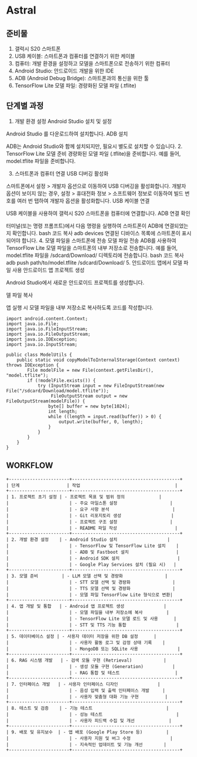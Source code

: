 # Astral 


## 준비물 
1. 갤럭시 S20 스마트폰
2. USB 케이블: 스마트폰과 컴퓨터를 연결하기 위한 케이블
3. 컴퓨터: 개발 환경을 설정하고 모델을 스마트폰으로 전송하기 위한 컴퓨터
4. Android Studio: 안드로이드 개발을 위한 IDE
5. ADB (Android Debug Bridge): 스마트폰과의 통신을 위한 툴
6. TensorFlow Lite 모델 파일: 경량화된 모델 파일 (.tflite)

## 단계별 과정
1. 개발 환경 설정
Android Studio 설치 및 설정

Android Studio 를 다운로드하여 설치합니다.
ADB 설치

ADB는 Android Studio와 함께 설치되지만, 필요시 별도로 설치할 수 있습니다.
2. TensorFlow Lite 모델 준비
경량화된 모델 파일 (.tflite)을 준비합니다. 예를 들어, model.tflite 파일을 준비합니다.

3. 스마트폰과 컴퓨터 연결
USB 디버깅 활성화

스마트폰에서 설정 > 개발자 옵션으로 이동하여 USB 디버깅을 활성화합니다.
개발자 옵션이 보이지 않는 경우, 설정 > 휴대전화 정보 > 소프트웨어 정보로 이동하여 빌드 번호를 여러 번 탭하여 개발자 옵션을 활성화합니다.
USB 케이블 연결

USB 케이블을 사용하여 갤럭시 S20 스마트폰을 컴퓨터에 연결합니다.
ADB 연결 확인

터미널(또는 명령 프롬프트)에서 다음 명령을 실행하여 스마트폰이 ADB에 연결되었는지 확인합니다.
bash
코드 복사
adb devices
연결된 디바이스 목록에 스마트폰이 표시되어야 합니다.
4. 모델 파일을 스마트폰에 전송
모델 파일 전송
ADB를 사용하여 TensorFlow Lite 모델 파일을 스마트폰의 내부 저장소로 전송합니다. 예를 들어, model.tflite 파일을 /sdcard/Download/ 디렉토리에 전송합니다.
bash
코드 복사
adb push path/to/model.tflite /sdcard/Download/
5. 안드로이드 앱에서 모델 파일 사용
안드로이드 앱 프로젝트 생성

Android Studio에서 새로운 안드로이드 프로젝트를 생성합니다.

델 파일 복사

앱 실행 시 모델 파일을 내부 저장소로 복사하도록 코드를 작성합니다.

```
import android.content.Context;
import java.io.File;
import java.io.FileInputStream;
import java.io.FileOutputStream;
import java.io.IOException;
import java.io.InputStream;

public class ModelUtils {
    public static void copyModelToInternalStorage(Context context) throws IOException {
        File modelFile = new File(context.getFilesDir(), "model.tflite");
        if (!modelFile.exists()) {
            try (InputStream input = new FileInputStream(new File("/sdcard/Download/model.tflite"));
                 FileOutputStream output = new FileOutputStream(modelFile)) {
                byte[] buffer = new byte[1024];
                int length;
                while ((length = input.read(buffer)) > 0) {
                    output.write(buffer, 0, length);
                }
            }
        }
    }
}

```


## WORKFLOW
```
+-----------------------+-----------------------------------------+
| 단계                  | 작업                                    |
+-----------------------+-----------------------------------------+
| 1. 프로젝트 초기 설정 | - 프로젝트 목표 및 범위 정의             |
|                       | - 주요 마일스톤 설정                    |
|                       | - 요구 사항 분석                        |
|                       | - Git 리포지토리 생성                   |
|                       | - 프로젝트 구조 설정                    |
|                       | - README 파일 작성                      |
+-----------------------+-----------------------------------------+
| 2. 개발 환경 설정    | - Android Studio 설치                   |
|                       | - TensorFlow 및 TensorFlow Lite 설치    |
|                       | - ADB 및 Fastboot 설치                  |
|                       | - Android SDK 설치                      |
|                       | - Google Play Services 설치 (필요 시)   |
+-----------------------+-----------------------------------------+
| 3. 모델 준비         | - LLM 모델 선택 및 경량화                |
|                       | - STT 모델 선택 및 경량화                |
|                       | - TTS 모델 선택 및 경량화                |
|                       | - 모델 파일 TensorFlow Lite 형식으로 변환|
+-----------------------+-----------------------------------------+
| 4. 앱 개발 및 통합   | - Android 앱 프로젝트 생성               |
|                       | - 모델 파일을 내부 저장소에 복사         |
|                       | - TensorFlow Lite 모델 로드 및 사용      |
|                       | - STT 및 TTS 기능 통합                   |
+-----------------------+-----------------------------------------+
| 5. 데이터베이스 설정 | - 사용자 데이터 저장을 위한 DB 설정      |
|                       | - 사용자 활동 로그 및 감정 상태 기록    |
|                       | - MongoDB 또는 SQLite 사용               |
+-----------------------+-----------------------------------------+
| 6. RAG 시스템 개발   | - 검색 모듈 구현 (Retrieval)            |
|                       | - 생성 모듈 구현 (Generation)           |
|                       | - RAG 통합 및 테스트                     |
+-----------------------+-----------------------------------------+
| 7. 인터페이스 개발   | - 사용자 인터페이스 디자인               |
|                       | - 음성 입력 및 출력 인터페이스 개발     |
|                       | - 사용자 맞춤형 대화 기능 구현          |
+-----------------------+-----------------------------------------+
| 8. 테스트 및 검증    | - 기능 테스트                            |
|                       | - 성능 테스트                            |
|                       | - 사용자 피드백 수집 및 개선             |
+-----------------------+-----------------------------------------+
| 9. 배포 및 유지보수  | - 앱 배포 (Google Play Store 등)         |
|                       | - 사용자 지원 및 버그 수정               |
|                       | - 지속적인 업데이트 및 기능 개선        |
+-----------------------+-----------------------------------------+
```

